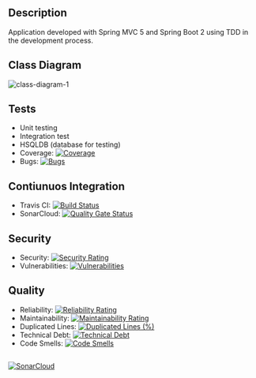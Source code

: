 ## Description
Application developed with Spring MVC 5 and Spring Boot 2 using TDD in the development process.

## Class Diagram
![class-diagram-1](https://github.com/karlscode/Money-API-Rest/blob/master/src/main/resources/class%20diagram/class_diagram_project_algamoney.png)

## Tests
   + Unit testing
   + Integration test
   + HSQLDB (database for testing)
   + Coverage:  [![Coverage](https://sonarcloud.io/api/project_badges/measure?project=karlscode_money-api-rest&metric=coverage)](https://sonarcloud.io/dashboard?id=karlscode_money-api-rest)
   + Bugs: [![Bugs](https://sonarcloud.io/api/project_badges/measure?project=karlscode_money-api-rest&metric=bugs)](https://sonarcloud.io/dashboard?id=karlscode_money-api-rest)
  
## Contiunuos Integration
   + Travis CI: [![Build Status](https://travis-ci.com/karlscode/Money-API-Rest.svg?branch=master)](https://travis-ci.com/karlscode/Money-API-Rest)
   + SonarCloud: [![Quality Gate Status](https://sonarcloud.io/api/project_badges/measure?project=karlscode_money-api-rest&metric=alert_status)](https://sonarcloud.io/dashboard?id=karlscode_money-api-rest)
 
 ## Security
   + Security: [![Security Rating](https://sonarcloud.io/api/project_badges/measure?project=karlscode_money-api-rest&metric=security_rating)](https://sonarcloud.io/dashboard?id=karlscode_money-api-rest)
   + Vulnerabilities: [![Vulnerabilities](https://sonarcloud.io/api/project_badges/measure?project=karlscode_money-api-rest&metric=vulnerabilities)](https://sonarcloud.io/dashboard?id=karlscode_money-api-rest)
 
## Quality
   + Reliability: [![Reliability Rating](https://sonarcloud.io/api/project_badges/measure?project=karlscode_money-api-rest&metric=reliability_rating)](https://sonarcloud.io/dashboard?id=karlscode_money-api-rest)
   + Maintainability: [![Maintainability Rating](https://sonarcloud.io/api/project_badges/measure?project=karlscode_money-api-rest&metric=sqale_rating)](https://sonarcloud.io/dashboard?id=karlscode_money-api-rest)
   + Duplicated Lines: [![Duplicated Lines (%)](https://sonarcloud.io/api/project_badges/measure?project=karlscode_money-api-rest&metric=duplicated_lines_density)](https://sonarcloud.io/dashboard?id=karlscode_money-api-rest)
   + Technical Debt: [![Technical Debt](https://sonarcloud.io/api/project_badges/measure?project=karlscode_money-api-rest&metric=sqale_index)](https://sonarcloud.io/dashboard?id=karlscode_money-api-rest)
   + Code Smells: [![Code Smells](https://sonarcloud.io/api/project_badges/measure?project=karlscode_money-api-rest&metric=code_smells)](https://sonarcloud.io/dashboard?id=karlscode_money-api-rest)

## 

[![SonarCloud](https://sonarcloud.io/images/project_badges/sonarcloud-black.svg)](https://sonarcloud.io/dashboard?id=karlscode_money-api-rest)